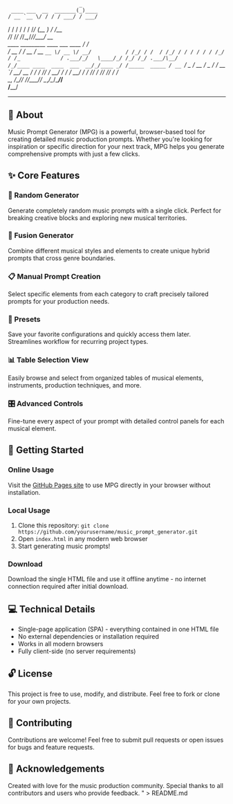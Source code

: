                            _                         
     ____ ___  __  _______(_)____                    
    / __ `__ \/ / / / ___/ / ___/                    
   / / / / / / /_/ (__  ) / /__                      
  /_/ /_/ /_/\__,_/____/_/\___/         __           
      ____  _________  ____ ___  ____  / /_          
     / __ \/ ___/ __ \/ __ `__ \/ __ \/ __/          
    / /_/ / /  / /_/ / / / / / / /_/ / /_            
   / .___/_/   \____/_/ /_/ /_/ .___/\__/            
  /_/____ ____  ____  ___  __/_/____ _/ /_____  _____
    / __ `/ _ \/ __ \/ _ \/ ___/ __ `/ __/ __ \/ ___/
   / /_/ /  __/ / / /  __/ /  / /_/ / /_/ /_/ / /    
   \__, /\___/_/ /_/\___/_/   \__,_/\__/\____/_/     
  /____/                                             

---

## 🎵 About
Music Prompt Generator (MPG) is a powerful, browser-based tool for creating detailed music production prompts. Whether you're looking for inspiration or specific direction for your next track, MPG helps you generate comprehensive prompts with just a few clicks.

## ✨ Core Features

### 🎲 Random Generator
Generate completely random music prompts with a single click. Perfect for breaking creative blocks and exploring new musical territories.

### 🔀 Fusion Generator
Combine different musical styles and elements to create unique hybrid prompts that cross genre boundaries.

### 📋 Manual Prompt Creation
Select specific elements from each category to craft precisely tailored prompts for your production needs.

### 💾 Presets
Save your favorite configurations and quickly access them later. Streamlines workflow for recurring project types.

### 📊 Table Selection View
Easily browse and select from organized tables of musical elements, instruments, production techniques, and more.

### 🎛️ Advanced Controls
Fine-tune every aspect of your prompt with detailed control panels for each musical element.

## 🚀 Getting Started

### Online Usage
Visit the [GitHub Pages site](https://yourusername.github.io/music_prompt_generator) to use MPG directly in your browser without installation.

### Local Usage
1. Clone this repository: `git clone https://github.com/yourusername/music_prompt_generator.git`
2. Open `index.html` in any modern web browser
3. Start generating music prompts!

### Download
Download the single HTML file and use it offline anytime - no internet connection required after initial download.

## 💻 Technical Details
- Single-page application (SPA) - everything contained in one HTML file
- No external dependencies or installation required
- Works in all modern browsers
- Fully client-side (no server requirements)

## 🔓 License
This project is free to use, modify, and distribute. Feel free to fork or clone for your own projects.

## 🤝 Contributing
Contributions are welcome! Feel free to submit pull requests or open issues for bugs and feature requests.

## 🙏 Acknowledgements
Created with love for the music production community. Special thanks to all contributors and users who provide feedback.
" > README.md